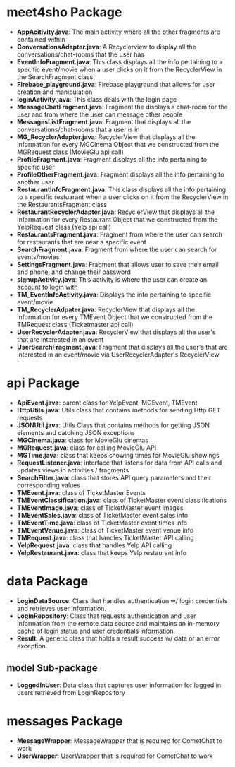 # meet4sho Package

-   **AppAcitivity.java**: The main activity where all the other fragments are contained within
-   **ConversationsAdapter.java**: A Recyclerview to display all the conversations/chat-rooms that the user has
-   **EventInfoFragment.java**: This class displays all the info pertaining to a specific event/movie when a user clicks on it from the RecyclerView in the SearchFragment class
-   **Firebase_playground.java**: Firebase playground that allows for user creation and manipulation
-   **loginActivity.java**: This class deals with the login page
-   **MessageChatFragment.java**: Fragment the displays a chat-room for the user and from where the user can message other people
-   **MessagesListFragment.java**: Fragment that displays all the conversations/chat-rooms that a user is in
-   **MG_RecyclerAdapter.java**: RecyclerView that displays all the information for every MGCinema Object that we constructed from the MGRequest class (MovieGlu api call)
-   **ProfileFragment.java**: Fragment displays all the info pertaining to specific user
-   **ProfileOtherFragment.java**: Fragment displays all the info pertaining to another user
-   **RestaurantInfoFragment.java**: This class displays all the info pertaining to a specific restuarant when a user clicks on it from the RecyclerView in the RestaurantsFragment class
-   **RestaurantRecyclerAdapter.java**: RecyclerView that displays all the information for every Restaurant Object that we constructed from the YelpRequest class (Yelp api call)
-   **RestaurantsFragment.java**: Fragment from where the user can search for restaurants that are near a specific event
-   **SearchFragment.java**: Fragment from where the user can search for events/movies
-   **SettingsFragment.java**: Fragment that allows user to save their email and phone, and change their password
-   **signupActivity.java**: This activity is where the user can create an account to login with
-   **TM_EventInfoActivity.java**: Displays the info pertaining to specific event/movie
-   **TM_RecyclerAdpater.java**: RecyclerView that displays all the information for every TMEvent Object that we constructed from the TMRequest class (Ticketmaster api call)
-   **UserRecyclerAdapter.java**: RecyclerView that displays all the user's that are interested in an event
-   **UserSearchFragment.java**: Fragment that displays all the user's that are interested in an event/movie via UserRecyclerAdapter's RecyclerView

# api Package

-   **ApiEvent.java**: parent class for YelpEvent, MGEvent, TMEvent
-   **HttpUtils.java**: Utils class that contains methods for sending Http GET requests
-   **JSONUtil.java**: Utils Class that contains methods for getting JSON elements and catching JSON exceptions
-   **MGCinema.java**: class for MovieGlu cinemas
-   **MGRequest.java**: class for calling MovieGlu API
-   **MGTime.java**: class that keeps showing times for MovieGlu showings
-   **RequestListener.java**: interface that listens for data from API calls and updates views in activities / fragments
-   **SearchFilter.java**: class that stores API query parameters and their corresponding values
-   **TMEvent.java**: class of TicketMaster Events
-   **TMEventClassification.java**: class of TicketMaster event classifications
-   **TMEventImage.java**: class of TicketMaster event images
-   **TMEventSales.java**: class of TicketMaster event sales info
-   **TMEventTime.java**: class of TicketMaster event times info
-   **TMEventVenue.java**: class of TicketMaster event venue info
-   **TMRequest.java**: class that handles TicketMaster API calling
-   **YelpRequest.java**: class that handles Yelp API calling
-   **YelpRestaurant.java**: class that keeps Yelp restaurant info

# data Package
-   **LoginDataSource**: Class that handles authentication w/ login credentials and retrieves user information.
-   **LoginRepository**: Class that requests authentication and user information from the remote data source and maintains an in-memory cache of login status and user credentials information.
-   **Result**: A generic class that holds a result success w/ data or an error exception.

## model Sub-package
-	**LoggedInUser**: Data class that captures user information for logged in users retrieved from LoginRepository

# messages Package
-   **MessageWrapper**: MessageWrapper that is required for CometChat to work
-   **UserWrapper**: UserWrapper that is required for CometChat to work

